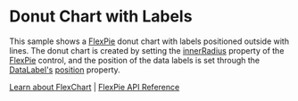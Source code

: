 Donut Chart with Labels
=======================

This sample shows a [FlexPie](https://www.grapecity.com/wijmo/api/classes/wijmo_chart.flexpie.html) donut chart with labels positioned outside with lines. The donut chart is created by setting the [innerRadius](https://www.grapecity.com/wijmo/api/classes/wijmo_chart.flexpie.html#innerradius) property of the [FlexPie](https://www.grapecity.com/wijmo/api/classes/wijmo_chart.flexpie.html) control, and the position of the data labels is set through the [DataLabel's](https://www.grapecity.com/wijmo/api/classes/wijmo_chart.datalabel.html) [position](https://www.grapecity.com/wijmo/api/classes/wijmo_chart.datalabel.html#position) property.

[Learn about FlexChart](https://www.grapecity.com/wijmo-flexchart) | [FlexPie API Reference](https://www.grapecity.com/wijmo/api/classes/wijmo_chart.flexpie.html)
